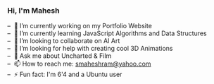 ### Hi, I'm Mahesh

&#8211;&nbsp; 🔭 I’m currently working on my Portfolio Website<br />
&#8211;&nbsp; 🌱 I’m currently learning JavaScript Algorithms and Data Structures<br />
&#8211;&nbsp; 👯 I’m looking to collaborate on AI Art<br />
&#8211;&nbsp; 🤔 I’m looking for help with creating cool 3D Animations<br />
&#8211;&nbsp; 💬 Ask me about Uncharted & Film<br />
&#8211;&nbsp; 📫 How to reach me: smaheshram@yahoo.com<br />
&#8211;&nbsp; ⚡ Fun fact: I'm 6'4 and a Ubuntu user<br />
